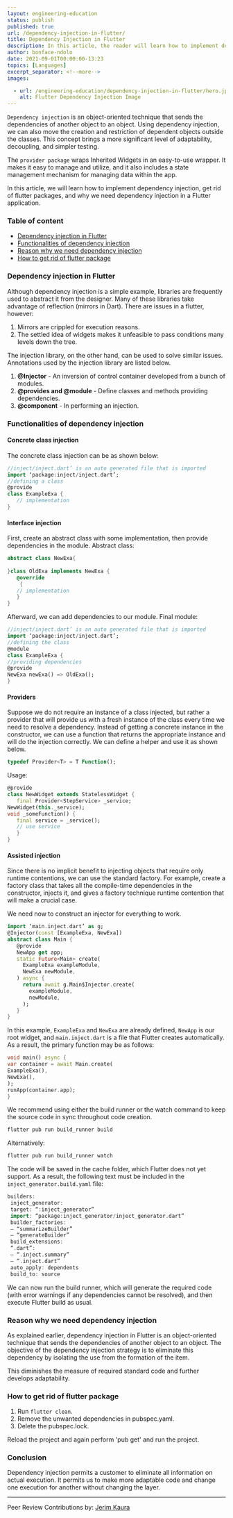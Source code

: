 ```yaml
---
layout: engineering-education
status: publish
published: true
url: /dependency-injection-in-flutter/
title: Dependency Injection in Flutter
description: In this article, the reader will learn how to implement dependency injection, get rid of flutter packages, and why dependency injection is needed in a Flutter application.
author: bonface-ndolo
date: 2021-09-01T00:00:00-13:23
topics: [Languages]
excerpt_separator: <!--more-->
images:

  - url: /engineering-education/dependency-injection-in-flutter/hero.jpg
    alt: Flutter Dependency Injection Image
---
```


`Dependency injection` is an object-oriented technique that sends the dependencies of another object to an object. Using dependency injection, we can also move the creation and restriction of dependent objects outside the classes. This concept brings a more significant level of adaptability, decoupling, and simpler testing.
<!--more-->
The `provider package` wraps Inherited Widgets in an easy-to-use wrapper. It makes it easy to manage and utilize, and it also includes a state management mechanism for managing data within the app.

In this article, we will learn how to implement dependency injection, get rid of flutter packages, and why we need dependency injection in a Flutter application.

### Table of content
- [Dependency injection in Flutter](#dependency-injection-in-Flutter)
- [Functionalities of dependency injection](#functionalities-of-dependency-injection)
- [Reason why we need dependency injection](#Reason-why-we-need-dependency-injection)
- [How to get rid of flutter package](#How-to-get-rid-of-flutter-package)
 
### Dependency injection in Flutter
Although dependency injection is a simple example, libraries are frequently used to abstract it from the designer. Many of these libraries take advantage of reflection (mirrors in Dart). There are issues in a flutter, however:
1. Mirrors are crippled for execution reasons. 
2. The settled idea of widgets makes it unfeasible to pass conditions many levels down the tree.

The injection library, on the other hand, can be used to solve similar issues.
Annotations used by the injection library are listed below.

1. **@Injector** - An inversion of control container developed from a bunch of modules.
2. **@provides and @module** - Define classes and methods providing dependencies.
3. **@component** -  In performing an injection.

### Functionalities of dependency injection

#### Concrete class injection
The concrete class injection can be as shown below:

```dart
//inject/inject.dart’ is an auto generated file that is imported
import ‘package:inject/inject.dart’;
//defining a class
@provide
class ExampleExa {
   // implementation
}
```

#### Interface injection
First, create an abstract class with some implementation, then provide dependencies in the module.
Abstract class:

```dart
abstract class NewExa{
  
}class OldExa implements NewExa {
   @override
    {
   // implementation
   }
}
```
Afterward, we can add dependencies to our module.
Final module:

```dart
//inject/inject.dart’ is an auto generated file that is imported
import ‘package:inject/inject.dart’;
//defining the class 
@module
class ExampleExa {
//providing dependencies
@provide
NewExa newExa() => OldExa();
}
```

#### Providers
Suppose we do not require an instance of a class injected, but rather a provider that will provide us with a fresh instance of the class every time we need to resolve a dependency. Instead of getting a concrete instance in the constructor, we can use a function that returns the appropriate instance and will do the injection correctly. We can define a helper and use it as shown below.

```dart
typedef Provider<T> = T Function();
```

Usage:

```dart
@provide
class NewWidget extends StatelessWidget {
   final Provider<StepService> _service;
NewWidget(this._service);
void _someFunction() {
   final service = _service();
   // use service
   }
}
```

#### Assisted injection
Since there is no implicit benefit to injecting objects that require only runtime contentions, we can use the standard factory. For example, create a factory class that takes all the compile-time dependencies in the constructor, injects it, and gives a factory technique runtime contention that will make a crucial case.

We need now to construct an injector for everything to work.

```dart
import ‘main.inject.dart’ as g;
@Injector(const [ExampleExa, NewExa])
abstract class Main {
   @provide
   NewApp get app;
   static Future<Main> create(
     ExampleExa exampleModule,
     NewExa newModule,
   ) async {
     return await g.Main$Injector.create(
       exampleModule,
       newModule,
     );
   }
}
```

In this example, `ExampleExa` and `NewExa` are already defined, `NewApp` is our root widget, and `main.inject.dart` is a file that Flutter creates automatically.
As a result, the primary function may be as follows:

```dart
void main() async {
var container = await Main.create(
ExampleExa(),
NewExa(),
);
runApp(container.app);
}
```

We recommend using either the build runner or the watch command to keep the source code in sync throughout code creation.
 
```dart
flutter pub run build_runner build
```
Alternatively:

```dart
flutter pub run build_runner watch
```

The code will be saved in the cache folder, which Flutter does not yet support. As a result, the following text must be included in the `inject_generator.build.yaml` file:

```dart
builders:
 inject_generator:
 target: “:inject_generator”
 import: “package:inject_generator/inject_generator.dart”
 builder_factories:
 — “summarizeBuilder”
 — “generateBuilder”
 build_extensions:
 “.dart”:
 — “.inject.summary”
 — “.inject.dart”
 auto_apply: dependents
 build_to: source
 ```
 
We can now run the build runner, which will generate the required code (with error warnings if any dependencies cannot be resolved), and then execute Flutter build as usual.

### Reason why we need dependency injection
As explained earlier, dependency injection in Flutter is an object-oriented technique that sends the dependencies of another object to an object.
The objective of the dependency injection strategy is to eliminate this dependency by isolating the use from the formation of the item. 

This diminishes the measure of required standard code and further develops adaptability.

### How to get rid of flutter package
1. Run `flutter clean`.
2. Remove the unwanted dependencies in pubspec.yaml.
3. Delete the pubspec.lock.

Reload the project and again perform 'pub get' and run the project.

### Conclusion
Dependency injection permits a customer to eliminate all information on actual execution. It permits us to make more adaptable code and change one execution for another without changing the layer. 

---
Peer Review Contributions by: [Jerim Kaura](/engineering-education/authors/jerim-kaura/)
